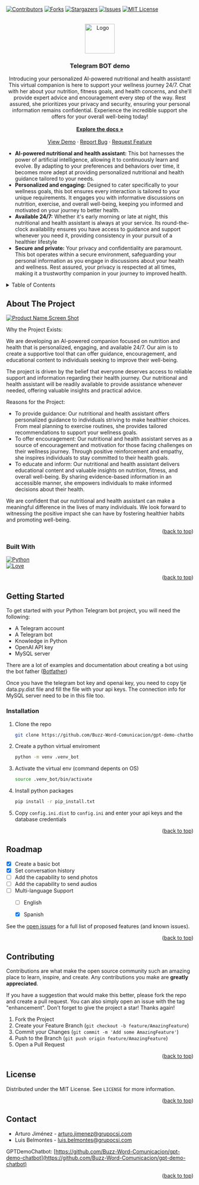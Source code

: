 <a name="readme-top"></a>

<!-- PROJECT SHIELDS -->
[![Contributors][contributors-shield]][contributors-url]
[![Forks][forks-shield]][forks-url]
[![Stargazers][stars-shield]][stars-url]
[![Issues][issues-shield]][issues-url]
[![MIT License][license-shield]][license-url]
<!-- [![LinkedIn][linkedin-shield]][linkedin-url] -->

<!-- PROJECT LOGO -->
<br />
<div align="center">
  <a href="https://github.com/Buzz-Word-Comunicacion/gpt-demo-chatbot">
    <img src="images/logo.png" alt="Logo" width="80" height="80">
  </a>

  <h3 align="center">Telegram BOT demo</h3>

  <p align="center">
    Introducing your personalized AI-powered nutritional and health assistant! This virtual companion is here to support your wellness journey 24/7. Chat with her about your nutrition, fitness goals, and health concerns, and she'll provide expert advice and encouragement every step of the way. Rest assured, she prioritizes your privacy and security, ensuring your personal information remains confidential. Experience the incredible support she offers for your overall well-being today!
    <br />
    <br />
    <a href="https://github.com/Buzz-Word-Comunicacion/gpt-demo-chatbot"><strong>Explore the docs »</strong></a>
    <br />
    <br />
    <a href="https://github.com/Buzz-Word-Comunicacion/gpt-demo-chatbot">View Demo</a>
    ·
    <a href="https://github.com/Buzz-Word-Comunicacion/gpt-demo-chatbot/issues">Report Bug</a>
    ·
    <a href="https://github.com/Buzz-Word-Comunicacion/gpt-demo-chatbot/issues">Request Feature</a>
  </p>
</div>

<div>
    <ul>
        <li><strong>AI-powered nutritional and health assistant:</strong> This bot harnesses the power of artificial intelligence, allowing it to continuously learn and evolve. By adapting to your preferences and behaviors over time, it becomes more adept at providing personalized nutritional and health guidance tailored to your needs.</li>
        <li><strong>Personalized and engaging:</strong> Designed to cater specifically to your wellness goals, this bot ensures every interaction is tailored to your unique requirements. It engages you with informative discussions on nutrition, exercise, and overall well-being, keeping you informed and motivated on your journey to better health.</li>
        <li><strong>Available 24/7:</strong> Whether it's early morning or late at night, this nutritional and health assistant is always at your service. Its round-the-clock availability ensures you have access to guidance and support whenever you need it, providing consistency in your pursuit of a healthier lifestyle</li>
        <li><strong>Secure and private:</strong> Your privacy and confidentiality are paramount. This bot operates within a secure environment, safeguarding your personal information as you engage in discussions about your health and wellness. Rest assured, your privacy is respected at all times, making it a trustworthy companion in your journey to improved health.</li>
    </ul>
</div>



<!-- TABLE OF CONTENTS -->
<details>
  <summary>Table of Contents</summary>
  <ol>
    <li>
      <a href="#about-the-project">About The Project</a>
      <ul>
        <li><a href="#built-with">Built With</a></li>
      </ul>
    </li>
    <li><a href="#getting-started">Getting Started</a></li>
    <li><a href="#roadmap">Roadmap</a></li>
    <li><a href="#contributing">Contributing</a></li>
    <li><a href="#license">License</a></li>
    <li><a href="#contact">Contact</a></li>
  </ol>
</details>



<!-- ABOUT THE PROJECT -->
## About The Project

[![Product Name Screen Shot][product-screenshot]](https://example.com)


Why the Project Exists:

We are developing an AI-powered companion focused on nutrition and health that is personalized, engaging, and available 24/7. Our aim is to create a supportive tool that can offer guidance, encouragement, and educational content to individuals seeking to improve their well-being.

The project is driven by the belief that everyone deserves access to reliable support and information regarding their health journey. Our nutritional and health assistant will be readily available to provide assistance whenever needed, offering valuable insights and practical advice.

Reasons for the Project:

- To provide guidance: Our nutritional and health assistant offers personalized guidance to individuals striving to make healthier choices. From meal planning to exercise routines, she provides tailored recommendations to support your wellness goals.
- To offer encouragement: Our nutritional and health assistant serves as a source of encouragement and motivation for those facing challenges on their wellness journey. Through positive reinforcement and empathy, she inspires individuals to stay committed to their health goals.
- To educate and inform: Our nutritional and health assistant delivers educational content and valuable insights on nutrition, fitness, and overall well-being. By sharing evidence-based information in an accessible manner, she empowers individuals to make informed decisions about their health.

We are confident that our nutritional and health assistant can make a meaningful difference in the lives of many individuals. We look forward to witnessing the positive impact she can have by fostering healthier habits and promoting well-being.

<p align="right">(<a href="#readme-top">back to top</a>)</p>



### Built With

[![Python][Python.org]][Python-url]  
[![Love][LoveBadge]][Python-url]

<!-- * [![React][React.js]][React-url]
* [![Vue][Vue.js]][Vue-url]
* [![Angular][Angular.io]][Angular-url]
* [![Svelte][Svelte.dev]][Svelte-url]
* [![Laravel][Laravel.com]][Laravel-url]
* [![Bootstrap][Bootstrap.com]][Bootstrap-url]
* [![JQuery][JQuery.com]][JQuery-url] -->

<p align="right">(<a href="#readme-top">back to top</a>)</p>



<!-- GETTING STARTED -->
## Getting Started

To get started with your Python Telegram bot project, you will need the following:

- A Telegram account
- A Telegram bot
- Knowledge in Python
- OpenAI API key
- MySQL server

There are a lot of examples and documentation about creating a bot using the bot father ([Botfather](https://t.me/botfather))

Once you have the telegram bot key and openai key, you need to copy tje data.py.dist file and fill the file with your api keys. The connection info for MySQL server need to be in this file too.

### Installation

1. Clone the repo
   ```sh
   git clone https://github.com/Buzz-Word-Comunicacion/gpt-demo-chatbot
   ```
2. Create a python virtual enviroment
   ```sh
   python -m venv .venv_bot
   ```
3. Activate the virtual env (command depents on OS)
   ```sh
   source .venv_bot/bin/activate
   ```
4. Install python packages
   ```sh
   pip install -r pip_install.txt
   ```
5. Copy `config.ini.dist` to `config.ini` and enter your api keys and the database credentials

<p align="right">(<a href="#readme-top">back to top</a>)</p>


<!-- ROADMAP -->
## Roadmap

- [x] Create a basic bot
- [x] Set conversation history
- [ ] Add the capability to send photos
- [ ] Add the capability to send audios
- [ ] Multi-language Support
    - [ ] English
    - [x] Spanish


See the [open issues](https://github.com/Buzz-Word-Comunicacion/gpt-demo-chatbot/issues) for a full list of proposed features (and known issues).

<p align="right">(<a href="#readme-top">back to top</a>)</p>



<!-- CONTRIBUTING -->
## Contributing

Contributions are what make the open source community such an amazing place to learn, inspire, and create. Any contributions you make are **greatly appreciated**.

If you have a suggestion that would make this better, please fork the repo and create a pull request. You can also simply open an issue with the tag "enhancement".
Don't forget to give the project a star! Thanks again!

1. Fork the Project
2. Create your Feature Branch (`git checkout -b feature/AmazingFeature`)
3. Commit your Changes (`git commit -m 'Add some AmazingFeature'`)
4. Push to the Branch (`git push origin feature/AmazingFeature`)
5. Open a Pull Request

<p align="right">(<a href="#readme-top">back to top</a>)</p>



<!-- LICENSE -->
## License

Distributed under the MIT License. See `LICENSE` for more information.

<p align="right">(<a href="#readme-top">back to top</a>)</p>



<!-- CONTACT -->
## Contact

- Arturo Jiménez - arturo.jimenez@grupocsi.com
- Luis Belmontes - luis.belmontes@grupocsi.com

GPTDemoChatbot: [https://github.com/Buzz-Word-Comunicacion/gpt-demo-chatbot](https://github.com/Buzz-Word-Comunicacion/gpt-demo-chatbot)

<p align="right">(<a href="#readme-top">back to top</a>)</p>





<!-- MARKDOWN LINKS & IMAGES -->
<!-- https://www.markdownguide.org/basic-syntax/#reference-style-links -->
[contributors-shield]: https://img.shields.io/github/contributors/Buzz-Word-Comunicacion/gpt-demo-chatbot?style=for-the-badge
[contributors-url]: https://github.com/Buzz-Word-Comunicacion/gpt-demo-chatbot/graphs/contributors
[forks-shield]: https://img.shields.io/github/forks/Buzz-Word-Comunicacion/gpt-demo-chatbot?style=for-the-badge
[forks-url]: https://github.com/Buzz-Word-Comunicacion/gpt-demo-chatbot/network/members
[stars-shield]: https://img.shields.io/github/stars/Buzz-Word-Comunicacion/gpt-demo-chatbot?style=for-the-badge
[stars-url]: https://github.com/Buzz-Word-Comunicacion/gpt-demo-chatbot/stargazers
[issues-shield]: https://img.shields.io/github/issues/Buzz-Word-Comunicacion/gpt-demo-chatbot?style=for-the-badge
[issues-url]: https://github.com/Buzz-Word-Comunicacion/gpt-demo-chatbot/issues
[license-shield]: https://img.shields.io/github/license/Buzz-Word-Comunicacion/gpt-demo-chatbot?style=for-the-badge
[license-url]: https://github.com/Buzz-Word-Comunicacion/gpt-demo-chatbot/blob/dev/LICENSE
[linkedin-shield]: https://img.shields.io/badge/-LinkedIn-black.svg?style=for-the-badge&logo=linkedin&colorB=555
[linkedin-url]: https://www.linkedin.com/in/marturojt
[product-screenshot]: images/screenshot.jpg
[Next.js]: https://img.shields.io/badge/next.js-000000?style=for-the-badge&logo=nextdotjs&logoColor=white
[Next-url]: https://nextjs.org/
[React.js]: https://img.shields.io/badge/React-20232A?style=for-the-badge&logo=react&logoColor=61DAFB
[React-url]: https://reactjs.org/
[Vue.js]: https://img.shields.io/badge/Vue.js-35495E?style=for-the-badge&logo=vuedotjs&logoColor=4FC08D
[Vue-url]: https://vuejs.org/
[Angular.io]: https://img.shields.io/badge/Angular-DD0031?style=for-the-badge&logo=angular&logoColor=white
[Angular-url]: https://angular.io/
[Svelte.dev]: https://img.shields.io/badge/Svelte-4A4A55?style=for-the-badge&logo=svelte&logoColor=FF3E00
[Svelte-url]: https://svelte.dev/
[Laravel.com]: https://img.shields.io/badge/Laravel-FF2D20?style=for-the-badge&logo=laravel&logoColor=white
[Laravel-url]: https://laravel.com
[Bootstrap.com]: https://img.shields.io/badge/Bootstrap-563D7C?style=for-the-badge&logo=bootstrap&logoColor=white
[Bootstrap-url]: https://getbootstrap.com
[JQuery.com]: https://img.shields.io/badge/jQuery-0769AD?style=for-the-badge&logo=jquery&logoColor=white
[JQuery-url]: https://jquery.com
[Python.org]: https://img.shields.io/badge/Python-3776AB?style=for-the-badge&logo=python&logoColor=white
[Python-url]: https://python.org/
[LoveBadge]: https://img.shields.io/static/v1?label=❤️&message=Love&style=for-the-badge&color=red
[Love-url]: https://freejolitos.com
